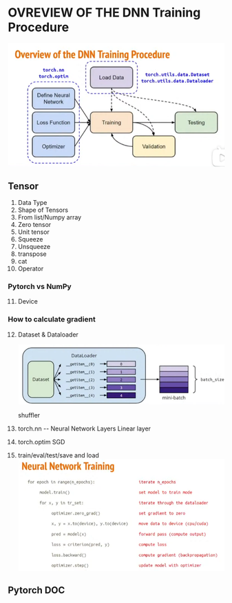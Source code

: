 # OVREVIEW OF THE DNN Training Procedure
![avatar](/HongYi_Li_ML/pytorch.png)

## Tensor
1. Data Type
2. Shape of Tensors
3. From list/Numpy array
4. Zero tensor
5. Unit tensor
6. Squeeze
7. Unsqueeze
8. transpose
9. cat
10. Operator

### Pytorch vs NumPy

11. Device
    
### How to calculate gradient

12. Dataset & Dataloader
    
    ![avatar](/HongYi_Li_ML/dataloader.png)

    shuffler


13. torch.nn -- Neural Network Layers 
    Linear layer

14. torch.optim 
    SGD

15. train/eval/test/save and load
    ![avatar](/HongYi_Li_ML/training.png)

## Pytorch DOC
